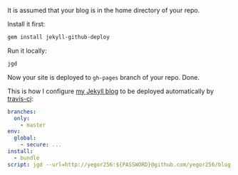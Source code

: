 It is assumed that your blog is in the home directory of your repo.

Install it first:

```bash
gem install jekyll-github-deploy
```

Run it locally:

```bash
jgd
```

Now your site is deployed to `gh-pages` branch of your repo. Done.

This is how I configure [my Jekyll blog](https://github.com/yegor256/blog) 
to be deployed automatically by 
[travis-ci](http://www.travis-ci.org):

```yaml
branches:
  only:
    - master
env:
  global:
    - secure: ...
install:
  - bundle
script: jgd --url=http://yegor256:${PASSWORD}@github.com/yegor256/blog.git
```
